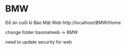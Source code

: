# BMW
Đồ án cuối kì Bảo Mật Web
http://localhost/BMW/Home

change folder baomatweb -> BMW

need to update security for web
